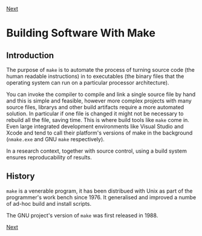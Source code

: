 [Next](hello.md)

# Building Software With Make

## Introduction

The purpose of `make` is to automate the process of turning source code (the
human readable instructions) in to executables (the binary files that the
operating system can run on a particular processor architecture).

You can invoke the compiler to compile and link a single source file by hand
and this is simple and feasible, however more complex projects with many source
files, librarys and other build artifacts require a more automated solution. In
particular if one file is changed it might not be necessary to rebuild all the
file, saving time.  This is where build tools like `make` come in. Even large
integrated development environments like Visual Studio and Xcode and tend to
call their platform's versions of make in the background (`nmake.exe` and GNU
`make` respectively).

In a research context, together with source control, using a build system
ensures reproducability of results.

## History

`make` is a venerable program, it has been distribued with Unix as part of the
programmer's work bench since 1976. It generalised and improved a numbe of
ad-hoc build and install scripts.

The GNU project's version of `make` was first released in 1988. 

[Next](hello.md)

